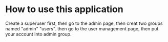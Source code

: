 <h1>How to use this application</h1>
Create a superuser first,
then go to the admin page, 
then creat two groups named "admin" "users".  
then go to the user management page,  
then put your account into admin group.

